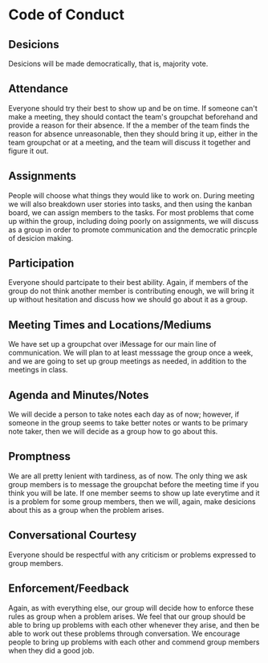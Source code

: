 
# Code of Conduct

## Desicions

Desicions will be made democratically, that is, majority vote.

## Attendance

Everyone should try their best to show up and be on time. If someone can't make a meeting,
they should contact the team's groupchat beforehand and provide a reason for their absence.
If the a member of the team finds the reason for absence unreasonable, then they should bring
it up, either in the team groupchat or at a meeting, and the team will discuss it together and
figure it out.

## Assignments

People will choose what things they would like to work on. During meeting we will also breakdown
user stories into tasks, and then using the kanban board, we can assign members to the tasks. 
For most problems that come up within the group, including doing poorly on assignments, we will 
discuss as a group in order to promote communication and the democratic princple of desicion making.

## Participation

Everyone should partcipate to their best ability. Again, if members of the group do not think another
member is contributing enough, we will bring it up without hesitation and discuss how we should go 
about it as a group.

## Meeting Times and Locations/Mediums

We have set up a groupchat over iMessage for our main line of communication. We will plan to 
at least messsage the group once a week, and we are going to set up group meetings as needed, 
in addition to the meetings in class.

## Agenda and Minutes/Notes

We will decide a person to take notes each day as of now; however, if someone in the group seems
to take better notes or wants to be primary note taker, then we will decide as a group how to go
about this.

## Promptness

We are all pretty lenient with tardiness, as of now. The only thing we ask group members is to 
message the groupchat before the meeting time if you think you will be late. If one member seems
to show up late everytime and it is a problem for some group members, then we will, again, make 
desicions about this as a group when the problem arises.

## Conversational Courtesy

Everyone should be respectful with any criticism or problems expressed to group members.

## Enforcement/Feedback

Again, as with everything else, our group will decide how to enforce these rules as group 
when a problem arises. We feel that our group should be able to bring up problems with each
other whenever they arise, and then be able to work out these problems through conversation.
We encourage people to bring up problems with each other and commend group members when they
did a good job.

